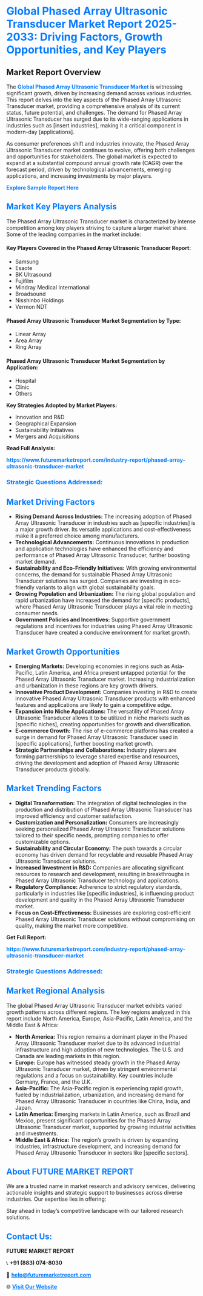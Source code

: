 <h1 style="color: #007BFF;">Global Phased Array Ultrasonic Transducer Market Report 2025-2033: Driving Factors, Growth Opportunities, and Key Players</h1>

<section id="overview">
<h2>Market Report Overview</h2>
<p>The <a href="https://www.futuremarketreport.com/industry-report/phased-array-ultrasonic-transducer-market" style="color: #007BFF; text-decoration: none;"><strong>Global Phased Array Ultrasonic Transducer Market</strong></a> is witnessing significant growth, driven by increasing demand across various industries. This report delves into the key aspects of the Phased Array Ultrasonic Transducer market, providing a comprehensive analysis of its current status, future potential, and challenges. The demand for Phased Array Ultrasonic Transducer has surged due to its wide-ranging applications in industries such as [insert industries], making it a critical component in modern-day [applications].</p>
<p>As consumer preferences shift and industries innovate, the Phased Array Ultrasonic Transducer market continues to evolve, offering both challenges and opportunities for stakeholders. The global market is expected to expand at a substantial compound annual growth rate (CAGR) over the forecast period, driven by technological advancements, emerging applications, and increasing investments by major players.</p>
</section>

<section id="overview">
<p><a href="https://www.futuremarketreport.com/request-sample/reportId=77975" style="color: #007BFF; text-decoration: none;"><strong>Explore Sample Report Here</strong></a></p>
</section>

<section id="key-players">
<h2 style="color: #007BFF;">Market Key Players Analysis</h2>
<p>The Phased Array Ultrasonic Transducer market is characterized by intense competition among key players striving to capture a larger market share. Some of the leading companies in the market include:</p>
<h4>Key Players Covered in the Phased Array Ultrasonic Transducer Report:</h4>
<ul><li>Samsung</li><li>Esaote</li><li>BK Ultrasound</li><li>Fujifilm</li><li>Mindray Medical International</li><li>Broadsound</li><li>Nisshinbo Holdings</li><li>Vermon NDT</li></ul>
<h4>Phased Array Ultrasonic Transducer Market Segmentation by Type:</h4>
<ul><li>Linear Array</li><li>Area Array</li><li>Ring Array</li></ul>

<h4>Phased Array Ultrasonic Transducer Market Segmentation by Application:</h4>
<ul><li>Hospital</li><li>Clinic</li><li>Others</li></ul>
<p><strong>Key Strategies Adopted by Market Players:</strong></p>
<ul>
<li>Innovation and R&D</li>
<li>Geographical Expansion</li>
<li>Sustainability Initiatives</li>
<li>Mergers and Acquisitions</li>
</ul>
</section>

<section>
<p><strong>Read Full Analysis: </strong></p><a href="https://www.futuremarketreport.com/industry-report/phased-array-ultrasonic-transducer-market" style="color: #007BFF; text-decoration: none;"><strong>https://www.futuremarketreport.com/industry-report/phased-array-ultrasonic-transducer-market</strong></a>
<h3 style="color: #007BFF;">Strategic Questions Addressed:</h3>
</section>

<section id="driving-factors">
<h2 style="color: #007BFF;">Market Driving Factors</h2>
<ul>
<li><strong>Rising Demand Across Industries:</strong> The increasing adoption of Phased Array Ultrasonic Transducer in industries such as [specific industries] is a major growth driver. Its versatile applications and cost-effectiveness make it a preferred choice among manufacturers.</li>
<li><strong>Technological Advancements:</strong> Continuous innovations in production and application technologies have enhanced the efficiency and performance of Phased Array Ultrasonic Transducer, further boosting market demand.</li>
<li><strong>Sustainability and Eco-Friendly Initiatives:</strong> With growing environmental concerns, the demand for sustainable Phased Array Ultrasonic Transducer solutions has surged. Companies are investing in eco-friendly variants to align with global sustainability goals.</li>
<li><strong>Growing Population and Urbanization:</strong> The rising global population and rapid urbanization have increased the demand for [specific products], where Phased Array Ultrasonic Transducer plays a vital role in meeting consumer needs.</li>
<li><strong>Government Policies and Incentives:</strong> Supportive government regulations and incentives for industries using Phased Array Ultrasonic Transducer have created a conducive environment for market growth.</li>
</ul>
</section>

<section id="growth-opportunities">
<h2 style="color: #007BFF;">Market Growth Opportunities</h2>
<ul>
<li><strong>Emerging Markets:</strong> Developing economies in regions such as Asia-Pacific, Latin America, and Africa present untapped potential for the Phased Array Ultrasonic Transducer market. Increasing industrialization and urbanization in these regions are key growth drivers.</li>
<li><strong>Innovative Product Development:</strong> Companies investing in R&D to create innovative Phased Array Ultrasonic Transducer products with enhanced features and applications are likely to gain a competitive edge.</li>
<li><strong>Expansion into Niche Applications:</strong> The versatility of Phased Array Ultrasonic Transducer allows it to be utilized in niche markets such as [specific niches], creating opportunities for growth and diversification.</li>
<li><strong>E-commerce Growth:</strong> The rise of e-commerce platforms has created a surge in demand for Phased Array Ultrasonic Transducer used in [specific applications], further boosting market growth.</li>
<li><strong>Strategic Partnerships and Collaborations:</strong> Industry players are forming partnerships to leverage shared expertise and resources, driving the development and adoption of Phased Array Ultrasonic Transducer products globally.</li>
</ul>
</section>

<section id="trending-factors">
<h2 style="color: #007BFF;">Market Trending Factors</h2>
<ul>
<li><strong>Digital Transformation:</strong> The integration of digital technologies in the production and distribution of Phased Array Ultrasonic Transducer has improved efficiency and customer satisfaction.</li>
<li><strong>Customization and Personalization:</strong> Consumers are increasingly seeking personalized Phased Array Ultrasonic Transducer solutions tailored to their specific needs, prompting companies to offer customizable options.</li>
<li><strong>Sustainability and Circular Economy:</strong> The push towards a circular economy has driven demand for recyclable and reusable Phased Array Ultrasonic Transducer solutions.</li>
<li><strong>Increased Investment in R&D:</strong> Companies are allocating significant resources to research and development, resulting in breakthroughs in Phased Array Ultrasonic Transducer technology and applications.</li>
<li><strong>Regulatory Compliance:</strong> Adherence to strict regulatory standards, particularly in industries like [specific industries], is influencing product development and quality in the Phased Array Ultrasonic Transducer market.</li>
<li><strong>Focus on Cost-Effectiveness:</strong> Businesses are exploring cost-efficient Phased Array Ultrasonic Transducer solutions without compromising on quality, making the market more competitive.</li>
</ul>
</section>

<section>
<p><strong>Get Full Report: </strong></p><a href="https://www.futuremarketreport.com/industry-report/phased-array-ultrasonic-transducer-market" style="color: #007BFF; text-decoration: none;"><strong>https://www.futuremarketreport.com/industry-report/phased-array-ultrasonic-transducer-market</strong></a>
<h3 style="color: #007BFF;">Strategic Questions Addressed:</h3>
</section>


<section id="regional-analysis">
<h2 style="color: #007BFF;">Market Regional Analysis</h2>
<p>The global Phased Array Ultrasonic Transducer market exhibits varied growth patterns across different regions. The key regions analyzed in this report include North America, Europe, Asia-Pacific, Latin America, and the Middle East & Africa:</p>
<ul>
<li><strong>North America:</strong> This region remains a dominant player in the Phased Array Ultrasonic Transducer market due to its advanced industrial infrastructure and high adoption of new technologies. The U.S. and Canada are leading markets in this region.</li>
<li><strong>Europe:</strong> Europe has witnessed steady growth in the Phased Array Ultrasonic Transducer market, driven by stringent environmental regulations and a focus on sustainability. Key countries include Germany, France, and the U.K.</li>
<li><strong>Asia-Pacific:</strong> The Asia-Pacific region is experiencing rapid growth, fueled by industrialization, urbanization, and increasing demand for Phased Array Ultrasonic Transducer in countries like China, India, and Japan.</li>
<li><strong>Latin America:</strong> Emerging markets in Latin America, such as Brazil and Mexico, present significant opportunities for the Phased Array Ultrasonic Transducer market, supported by growing industrial activities and investments.</li>
<li><strong>Middle East & Africa:</strong> The region’s growth is driven by expanding industries, infrastructure development, and increasing demand for Phased Array Ultrasonic Transducer in sectors like [specific sectors].</li>
</ul>
</section>

<footer>
<h2 style="color: #007BFF;">About FUTURE MARKET REPORT</h2>
<p>We are a trusted name in market research and advisory services, delivering actionable insights and strategic support to businesses across diverse industries. Our expertise lies in offering:</p>

<p>Stay ahead in today’s competitive landscape with our tailored research solutions.</p>

<h2 style="color: #007BFF;">Contact Us:</h2>
<p><strong>FUTURE MARKET REPORT</strong></p>
<p>📞 <strong>+91 (883) 074-8030</strong></p>
<p>📧 <strong><a href="mailto:help@futuremarketreport.com" style="color: #007BFF;">help@futuremarketreport.com</a></strong></p>
<p>🌐 <strong><a href="https://www.futuremarketreport.com/" style="color: #007BFF;">Visit Our Website</a></strong></p>
</footer>